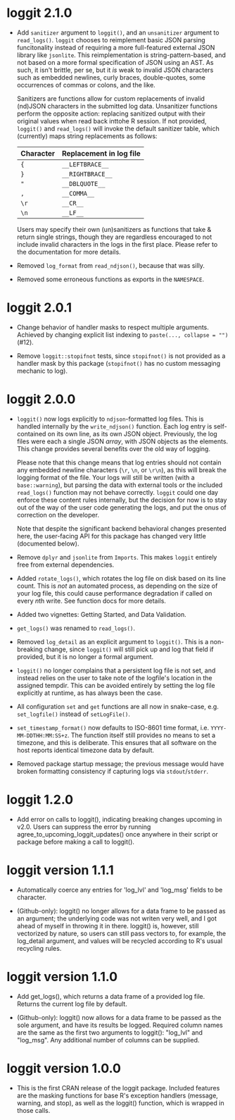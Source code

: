 # loggit 2.1.0

- Add `sanitizer` argument to `loggit()`, and an `unsanitizer` argument to
  `read_logs()`. `loggit` chooses to reimplement basic JSON parsing
  funcitonality instead of requiring a more full-featured external JSON library
  like `jsonlite`. This reimplementation is string-pattern-based, and not based
  on a more formal specification of JSON using an AST. As such, it isn't
  brittle, per se, but it *is* weak to invalid JSON characters such as embedded
  newlines, curly braces, double-quotes, some occurrences of commas or colons,
  and the like.
  
  Sanitizers are functions allow for custom replacements of invalid (nd)JSON
  characters in the submitted log data. Unsanitizer functions perform the
  opposite action: replacing sanitized output with their original values when
  read back inttohe R session. If not provided, `loggit()` and `read_logs()`
  will invoke the default sanitizer table, which (currently) maps string
  replacements as follows:

  | Character | Replacement in log file |
  |:--------- | :---------------------- |
  | `{`       | `__LEFTBRACE__`         |
  | `}`       | `__RIGHTBRACE__`        |
  | `"`       | `__DBLQUOTE__`          |
  | `,`       | `__COMMA__`             |
  | `\r`      | `__CR__`                |
  | `\n`      | `__LF__`                |

  Users may specify their own (un)sanitizers as functions that take & return
  single strings, though they are regardless encouraged to not include invalid
  characters in the logs in the first place. Please refer to the documentation
  for more details.

- Removed `log_format` from `read_ndjson()`, because that was silly.

- Removed some erroneous functions as exports in the `NAMESPACE`.

# loggit 2.0.1

- Change behavior of handler masks to respect multiple arguments. Achieved by
  changing explicit list indexing to `paste(..., collapse = "")` (#12).

- Remove `loggit::stopifnot` tests, since `stopifnot()` is not provided as a
  handler mask by this package (`stopifnot()` has no custom messaging mechanic
  to log).

# loggit 2.0.0

- `loggit()` now logs explicitly to `ndjson`-formatted log files. This is
  handled internally by the `write_ndjson()` function. Each log entry is
  self-contained on its own line, as its own JSON object. Previously, the log
  files were each a single JSON *array*, with JSON objects as the elements. This
  change provides several benefits over the old way of logging.

  Please note that this change means that log entries should not contain any
  embedded newline characters (`\r`, `\n`, or `\r\n`), as this will break the
  logging format of the file. Your logs will still be written (with a
  `base::warning`), but parsing the data with external tools or the included
  `read_logs()` function may not behave correctly. `loggit` could one day
  enforce these content rules internally, but the decision for now is to stay
  out of the way of the user code generating the logs, and put the onus of
  correction on the developer.
  
  Note that despite the significant backend behavioral changes presented here,
  the user-facing API for this package has changed very little (documented
  below).

- Remove `dplyr` and `jsonlite` from `Imports`. This makes `loggit` entirely
  free from external dependencies.

- Added `rotate_logs()`, which rotates the log file on disk based on its line
  count. This is *not* an automated process, as depending on the size of your
  log file, this could cause performance degradation if called on every *n*th
  write. See function docs for more details.

- Added two vignettes: Getting Started, and Data Validation.

- `get_logs()` was renamed to `read_logs()`.

- Removed `log_detail` as an explicit argument to `loggit()`. This is a
  non-breaking change, since `loggit()` will still pick up and log that field if
  provided, but it is no longer a formal argument.

- `loggit()` no longer complains that a persistent log file is not set, and
  instead relies on the user to take note of the logfile's location in the
  assigned tempdir. This can be avoided entirely by setting the log file
  explicitly at runtime, as has always been the case.

- All configuration `set` and `get` functions are all now in snake-case, e.g.
  `set_logfile()` instead of `setLogFile()`.

- `set_timestamp_format()` now defaults to ISO-8601 time format, i.e.
  `YYYY-MM-DDTHH:MM:SS+z`. The function itself still provides no means to set a
  timezone, and this is deliberate. This ensures that all software on the host
  reports identical timezone data by default.

- Removed package startup message; the previous message would have broken
  formatting consistency if capturing logs via `stdout`/`stderr`.

# loggit 1.2.0

- Add error on calls to loggit(), indicating breaking changes upcoming in v2.0.
  Users can suppress the error by running agree_to_upcoming_loggit_updates()
  once anywhere in their script or package before making a call to loggit().

# loggit version 1.1.1

- Automatically coerce any entries for 'log_lvl' and 'log_msg' fields to be
  character.

- (Github-only): loggit() no longer allows for a data frame to be passed as an
  argument; the underlying code was not writen very well, and I got ahead of
  myself in throwing it in there. loggit() is, however, still vectorized by
  nature, so users can still pass vectors to, for example, the log_detail
  argument, and values will be recycled according to R's usual recycling rules.

# loggit version 1.1.0

- Add get_logs(), which returns a data frame of a provided log file. Returns the
  current log file by default.

- (Github-only): loggit() now allows for a data frame to be passed as the sole
  argument, and have its results be logged. Required column names are the same
  as the first two arguments to loggit(): "log_lvl" and "log_msg". Any
  additional number of columns can be supplied.

# loggit version 1.0.0

- This is the first CRAN release of the loggit package. Included features are
  the masking functions for base R's exception handlers (message, warning, and
  stop), as well as the loggit() function, which is wrapped in those calls.
